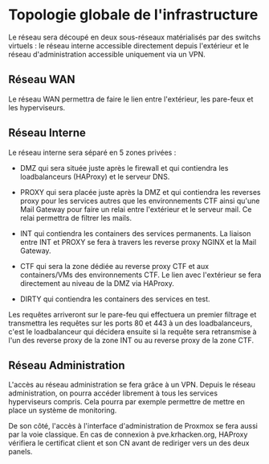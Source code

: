 # Topologie globale de l'infrastructure
Le réseau sera découpé en deux sous-réseaux matérialisés par des switchs virtuels : le réseau interne accessible directement depuis l'extérieur et le réseau d'administration accessible uniquement via un VPN.

## Réseau WAN

Le réseau WAN permettra de faire le lien entre l'extérieur, les pare-feux et les hyperviseurs.

## Réseau Interne

Le réseau interne sera séparé en 5 zones privées :

- DMZ qui sera située juste après le firewall et qui contiendra les loadbalanceurs (HAProxy) et le serveur DNS.

- PROXY qui sera placée juste après la DMZ et qui contiendra les reverses proxy pour les services autres que les environnements CTF ainsi qu'une Mail Gateway pour faire un relai entre l'extérieur et le serveur mail. Ce relai permettra de filtrer les mails.

- INT qui contiendra les containers des services permanents. La liaison entre INT et PROXY se fera à travers les reverse proxy NGINX et la Mail Gateway.

- CTF qui sera la zone dédiée au reverse proxy CTF et aux containers/VMs des environnements CTF. Le lien avec l'extérieur se fera directement au niveau de la DMZ via HAProxy.

- DIRTY qui contiendra les containers des services en test.

Les requêtes arriveront sur le pare-feu qui effectuera un premier filtrage et transmettra les requêtes sur les ports 80 et 443 à un des loadbalanceurs, c'est le loadbalanceur qui décidera ensuite si la requête sera retransmise à l'un des reverse proxy de la zone INT ou au reverse proxy de la zone CTF.

## Réseau Administration

L'accès au réseau administration se fera grâce à un VPN. Depuis le réseau administration, on pourra accéder librement à tous les services hyperviseurs compris. Cela pourra par exemple permettre de mettre en place un système de monitoring.

De son côté, l'accès à l'interface d'administration de Proxmox se fera aussi par la voie classique. En cas de connexion à pve.krhacken.org, HAProxy vérifiera le certificat client et son CN avant de rediriger vers un des deux panels.
